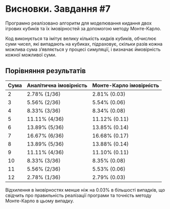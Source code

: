 # Висновки. Завдання #7

Програмно реалізовано алгоритм для моделювання кидання двох ігрових кубиків та їх імовірностей за допомогою методу Монте-Карло.

Код виконується та імітує велику кількість кидків кубиків, обчислює суми чисел, які випадають на кубиках, підраховує, скільки разів кожна можлива сума з’являється у процесі симуляції, і визначає ймовірність кожної можливої суми.

## Порівняння результатів

| Сума | Аналітична імовірність | Монте-Карло імовірність |
|------|-------------------------|-------------------------|
| 2    | 2.78% (1/36)            | 2.81% (0.03)            |
| 3    | 5.56% (2/36)            | 5.54% (0.06)            |
| 4    | 8.33% (3/36)            | 8.34% (0.08)            |
| 5    | 11.11% (4/36)           | 11.12% (0.11)           |
| 6    | 13.89% (5/36)           | 13.85% (0.14)           |
| 7    | 16.67% (6/36)           | 16.68% (0.17)           |
| 8    | 13.89% (5/36)           | 13.88% (0.14)           |
| 9    | 11.11% (4/36)           | 11.10% (0.11)           |
| 10   | 8.33% (3/36)            | 8.35% (0.08)            |
| 11   | 5.56% (2/36)            | 5.53% (0.06)            |
| 12   | 2.78% (1/36)            | 2.79% (0.03)            |

Відхилення в імовірностях менше ніж на 0.03% в більшості випадків, що свідчить про правильність реалізації програми та точність методу Монте-Карло в цьому випадку.
